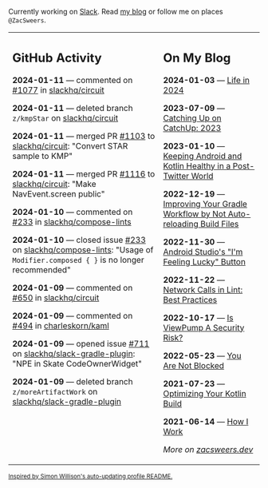 Currently working on [Slack](https://slack.com/). Read [my blog](https://zacsweers.dev/) or follow me on places `@ZacSweers`.

<table><tr><td valign="top" width="60%">

## GitHub Activity
<!-- githubActivity starts -->
**2024-01-11** — commented on [#1077](https://github.com/slackhq/circuit/pull/1077#issuecomment-1887841646) in [slackhq/circuit](https://github.com/slackhq/circuit)

**2024-01-11** — deleted branch `z/kmpStar` on [slackhq/circuit](https://github.com/slackhq/circuit)

**2024-01-11** — merged PR [#1103](https://github.com/slackhq/circuit/pull/1103) to [slackhq/circuit](https://github.com/slackhq/circuit): "Convert STAR sample to KMP"

**2024-01-11** — merged PR [#1116](https://github.com/slackhq/circuit/pull/1116) to [slackhq/circuit](https://github.com/slackhq/circuit): "Make NavEvent.screen public"

**2024-01-10** — commented on [#233](https://github.com/slackhq/compose-lints/issues/233#issuecomment-1885339878) in [slackhq/compose-lints](https://github.com/slackhq/compose-lints)

**2024-01-10** — closed issue [#233](https://github.com/slackhq/compose-lints/issues/233) on [slackhq/compose-lints](https://github.com/slackhq/compose-lints): "Usage of `Modifier.composed { }` is no longer recommended"

**2024-01-09** — commented on [#650](https://github.com/slackhq/circuit/issues/650#issuecomment-1883971322) in [slackhq/circuit](https://github.com/slackhq/circuit)

**2024-01-09** — commented on [#494](https://github.com/charleskorn/kaml/pull/494#issuecomment-1883942152) in [charleskorn/kaml](https://github.com/charleskorn/kaml)

**2024-01-09** — opened issue [#711](https://github.com/slackhq/slack-gradle-plugin/issues/711) on [slackhq/slack-gradle-plugin](https://github.com/slackhq/slack-gradle-plugin): "NPE in Skate CodeOwnerWidget"

**2024-01-09** — deleted branch `z/moreArtifactWork` on [slackhq/slack-gradle-plugin](https://github.com/slackhq/slack-gradle-plugin)
<!-- githubActivity ends -->
</td><td valign="top" width="40%">

## On My Blog
<!-- blog starts -->
**2024-01-03** — [Life in 2024](https://www.zacsweers.dev/life-in-2024/)

**2023-07-09** — [Catching Up on CatchUp: 2023](https://www.zacsweers.dev/catching-up-on-catchup-2023/)

**2023-01-10** — [Keeping Android and Kotlin Healthy in a Post-Twitter World](https://www.zacsweers.dev/keeping-android-healthy/)

**2022-12-19** — [Improving Your Gradle Workflow by Not Auto-reloading Build Files](https://www.zacsweers.dev/improving-your-workflow-by-not-auto-reloading-build-files/)

**2022-11-30** — [Android Studio's "I'm Feeling Lucky" Button](https://www.zacsweers.dev/android-studios-im-feeling-lucky-button/)

**2022-11-22** — [Network Calls in Lint: Best Practices](https://www.zacsweers.dev/network-calls-in-lint-best-practices/)

**2022-10-17** — [Is ViewPump A Security Risk?](https://www.zacsweers.dev/is-viewpump-a-security-risk/)

**2022-05-23** — [You Are Not Blocked](https://www.zacsweers.dev/you-are-not-blocked/)

**2021-07-23** — [Optimizing Your Kotlin Build](https://www.zacsweers.dev/optimizing-your-kotlin-build/)

**2021-06-14** — [How I Work](https://www.zacsweers.dev/how-i-work/)
<!-- blog ends -->
_More on [zacsweers.dev](https://zacsweers.dev/)_
</td></tr></table>

<sub><a href="https://simonwillison.net/2020/Jul/10/self-updating-profile-readme/">Inspired by Simon Willison's auto-updating profile README.</a></sub>
